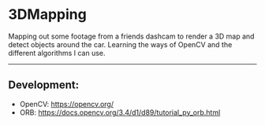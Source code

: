 # 3DMapping
Mapping out some footage from a friends dashcam to render a 3D map and detect objects around the car. Learning the ways of OpenCV and the different algorithms I can use.

----
## Development:
- OpenCV: https://opencv.org/
- ORB: https://docs.opencv.org/3.4/d1/d89/tutorial_py_orb.html
